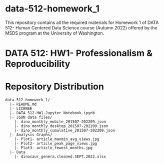 # data-512-homework_1

This repository contains all the required materials for Homework 1 of DATA 512- Human Centered Data Science course (Autumn 2022) offered by the MSDS program at the University of Washington.




# DATA 512: HW1- Professionalism &amp; Reproducibility






# Repository Distribution

```
data-512-homework_1/
  |- README.md
  |- LICENSE
  |- DATA 512-HW1-Jupyter Notebook.ipynb
  |- JSON data files/
    |- dino_monthly_mobile_201507-202209.json
    |- dino_monthly_desktop_201507-202209.json
    |- dino_monthly_cumulative_201507-202209.json
  |- Analysis Graphs/
    |- Plot1- article_maxmin_avg_views.jpg
    |- Plot2- article_peak_page_views.jpg
    |- Plot3- article_fewest_months.jpg
  |- Data
    |- dinosaur_genera.cleaned.SEPT.2022.xlsx
      
   
